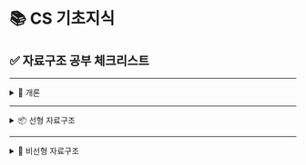 # 📚 CS 기초지식

## ✅ 자료구조 공부 체크리스트

---

<details>
<summary>📘 개론</summary>

- [ ] 자료구조란?
- [ ] 시간복잡도 (Big-O)

👉 [📎 자료구조 개론 보러가기](./자료구조/1.자료구조%20개론.md)
</details>

---

<details>
<summary>📦 선형 자료구조</summary>

<details>
<summary>🔢 배열 (Array) vs 연결 리스트 (Linked List)</summary>

- [ ] 배열 (Array)
- [ ] 연결 리스트 (Linked List)

👉 [📎 배열 vs 연결리스트 보러가기](./자료구조/2.배열%20vs%20연결%20리스트.md)
</details>

<details>
<summary>📑 스택 (Stack) vs 큐 (Queue)</summary>

- [ ] 스택 (Stack)
- [ ] 큐(Queue)

👉 [📎 큐 vs 스택 보러가기](./자료구조/3.큐%20vs%20스택.md)
</details>
<details>
<summary>📑 덱 (Deque)</summary>
- [ ] 덱 (Deque)

👉 [📎 덱 보러가기](./자료구조/4.덱(Deque).md)
</details>

<details>
<summary>🧠 해시 테이블 (Hash Table)</summary>

- [ ] 해시 테이블 (Hash Table)

👉 [📎 해시 테이블 보러가기](./자료구조/5.해시테이블(HashTable).md)

</details>

</details>

---

<details>
<summary>🌲 비선형 자료구조</summary>

<details>
<summary>🌳 트리 (Tree)</summary>

- [ ] 이진 트리 (Binary Tree)

👉 [📎 이진 트리 보러가기](./자료구조/6.이진%20트리(Binary%20Tree).md)

<details>
<summary>🥇 힙 (Heap)</summary>

- [ ] 힙 (Heap)

👉 [📎 힙 보러가기](./자료구조/7.힙(Heap).md)

</details>

<details>
<summary>🔗 그래프 (Graph)</summary>
- [ ] 그래프 (Graph)

👉 [📎 힙 보러가기](./자료구조/8.그래프(Graph).md)
</details>
---
